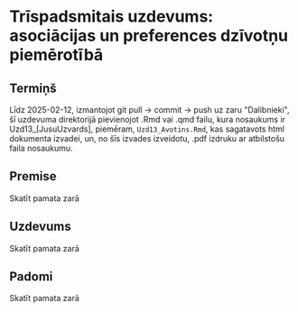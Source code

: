 # Trīspadsmitais uzdevums: asociācijas un preferences dzīvotņu piemērotībā


## Termiņš

Līdz 2025-02-12, izmantojot git pull -> commit -> push uz zaru "Dalibnieki", 
šī uzdevuma direktorijā pievienojot .Rmd vai .qmd failu, kura nosaukums ir 
Uzd13_[JusuUzvards], piemēram, `Uzd13_Avotins.Rmd`, kas sagatavots html 
dokumenta izvadei, un, no šīs izvades izveidotu, .pdf izdruku ar atbilstošu 
faila nosaukumu.

## Premise

Skatīt pamata zarā

## Uzdevums

Skatīt pamata zarā

## Padomi

Skatīt pamata zarā